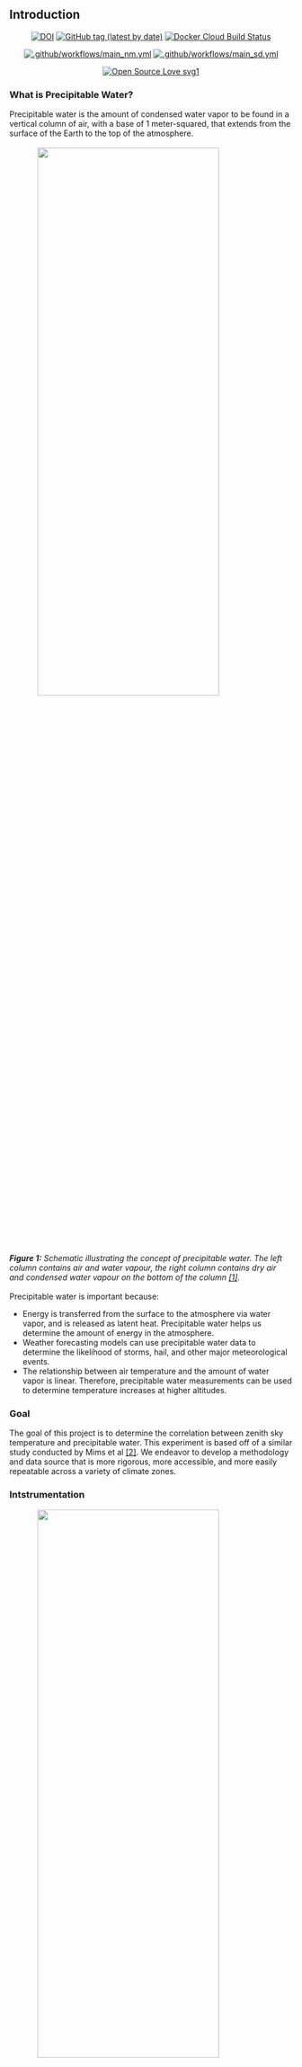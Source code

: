 <a id="top"></a>
<div>
<div class="collapsible">
<div class="collapsible-header">
		<h2>Introduction</h2>
</div>
<div class="panel">
    <p style="text-align: center">
	<a href="https://zenodo.org/badge/latestdoi/178975498"><img src="https://zenodo.org/badge/178975498.svg" alt="DOI"></a>
    <a href="https://github.com/physicsgoddess1972/Precipitable-Water-Model/releases/tag/v2.0"><img alt="GitHub tag (latest by date)" src="https://img.shields.io/github/v/tag/physicsgoddess1972/Precipitable-Water-Model?label=PMAT"></a>
    <a href="https://hub.docker.com/r/pharaohcola13/docker-pmat"><img alt="Docker Cloud Build Status" src="https://img.shields.io/docker/cloud/build/pharaohcola13/docker-pmat"></a>
    </p>
    <p style="text-align: center">
        <a href="https://github.com/physicsgoddess1972/Precipitable-Water-Model/actions/workflows/main_nm.yml"><img src="https://github.com/physicsgoddess1972/Precipitable-Water-Model/actions/workflows/main_nm.yml/badge.svg?branch=pmat-socorro-nm" alt=".github/workflows/main_nm.yml"></a>
        <a href="https://github.com/physicsgoddess1972/Precipitable-Water-Model/actions/workflows/main_sd.yml"><img src="https://github.com/physicsgoddess1972/Precipitable-Water-Model/actions/workflows/main_sd.yml/badge.svg?branch=pmat-rapidcity-sd" alt=".github/workflows/main_sd.yml"></a>
    </p>
    <p style="text-align: center"><a href="https://github.com/ellerbrock/open-source-badges/"><img src="https://badges.frapsoft.com/os/v1/open-source.svg?v=103" alt="Open Source Love svg1"></a></p>
    <h3>What is Precipitable Water?</h3>
    Precipitable water is the amount of condensed water vapor to be found in a vertical column of air, with a base of 1 meter-squared, that
    extends from the surface of the Earth to the top of the atmosphere.
    <br><br>
    <img src="https://i.ibb.co/3FF6wTC/tpw-image5.png" width=80% height=50% style="display: block; margin-left: auto; margin-right: auto"/>    
	<br>
    <i><b>Figure 1:</b> Schematic illustrating the concept of precipitable water. The left column contains air and water vapour,
        the right column contains dry air and condensed water vapour on the bottom of the column <a href="#references">[1]</a>.
    </i>
    <br><br>
    Precipitable water is important because:
    <ul>
        <li> Energy is transferred from the surface to the atmosphere via water vapor, and is released as latent heat. Precipitable water helps
     us determine the amount of energy in the atmosphere. </li>
        <li> Weather forecasting models can use precipitable water data to determine the likelihood of storms, hail, and other major meteorological
        events. </li>
        <li> The relationship between air temperature and the amount of water vapor is linear. Therefore, precipitable water measurements can be
        used to determine temperature increases at higher altitudes.
    </ul>
	<h3>Goal</h3>
	The goal of this project is to determine the correlation between
	zenith sky temperature and precipitable water. This experiment
	is based off of a similar study conducted by Mims et al <a href="#references">[2]</a>.
	We endeavor to develop a methodology and data
	source that is more rigorous, more accessible, and more easily repeatable across a variety of climate zones.
	<h3>Intstrumentation</h3>
    <img src="https://i.ibb.co/s2qTzgy/thermometers.jpg" width=80% height=50% style="display: block; margin-left: auto; margin-right: auto">
    <br>
	This experiment used three infrared sensors <i>(from left to right)</i>:
	<ol>
		<li>1610 TE</li>
		<li>FLIR i3</li>
		<li>AMES</li>
	</ol>
	The purpose of these sensors is to measure the thermal energy of a
	given area in the atmosphere. The area is determined by the Distance to
	Spot ratio.
	<br /><br />
    When using the model for your analysis, take the time to fully complete the
    <code>instruments.conf</code>
	file with the appropriate information. This will assure that the data
	properly corresponds to the labels of the sensors. If there is an entry
	that you are unable to fill, please use NA as a filler. More information
	regarding the different columns of the <code>instruments.conf</code> will
	be discussed in the Data Format section of this documentation page.
</div></div>
<div id="methods">
<div class="collapsible">
<div class="collapsible-header">
	<h2 id="methodology">Methodology</h2>
</div>
<div class="panel">
<div class="data-format">
    <h3>Setting Guidelines</h3>
<table class="usage">
<tbody>
<tr style="border: 0px;">
	<td><span class="numbered">1</span></td>
	<td>Determine the scope of project and reporting frequency</td>
</tr>
<tr>
	<td><span class="numbered">2</span></td>
	<td>Find the closest 2 or 3 precipitable water measuring sites for your area and familiarize yourself with how to access and read the data.</td>
</tr>
<tr>
	<td><span class="numbered">3</span></td>
	<td>Determine daily measurement site and time, to ensure consistent measurements happen.</td>
</tr>
<tr style="border: 0px;">
	<td><span class="numbered">4</span></td>
	<td>Decide on different infrared thermometers to take measurements with</td>
</tr>
</tbody>
</table>
<h3>Experimental Procedure</h3>
<table class="usage">
<tbody>
<tr style="border: 0px;">
	<td><span class="numbered">1</span></td>
	<td>
		At the same location and time take both ground and zenith sky temperature readings with the thermometers <i>(Ensure that the sun is not directly above when taking your readings)</i>
	</td>
</tr>
<tr>
	<td><span class="numbered">2</span></td>
	<td>
    Record the ground and zenith sky temperature for each thermometer
    <br />
    <i>(If the zenith sky reading is obstructed by cloud cover, record the condition as overcast. Otherwise record the condition as clear sky)</i>
    <br />
    <i>(Do not leave blanks in your dataset. Any value that is not available needs to be marked as NaN)</i>
	</td>
</tr>
<tr style="border: 0px;">
	<td><span class="numbered">3</span></td>
	<td>Retrieve precipitable water readings and add them to your dataset</td>
</tr>
</tbody>
</table>
<h3>Data Analysis</h3>
<table class="usage">
<tbody>
<tr style="border: 0px;">
	<td><span class="numbered">1</span></td>
	<td></td>
</tr>
<tr>
	<td><span class="numbered">2</span></td>
	<td></td>
</tr>
<tr>
	<td><span class="numbered">2</span></td>
	<td>Download your dataset as a Comma-Seperated-Value file <i>(.csv)</i>, with the filename <code>cool_data.csv</code>. <i>(Be sure to follow the guidelines laid out in <a href="#data">Data Format</a>.)</i></td>
</tr>
<tr>
	<td><span class="numbered">3</span></td>
	<td></td>
</tr>
<tr style="border: 0px;">
	<td><span class="numbered">4</span></td>
	<td></td>
</tr>
</tbody>
</table>
</div></div></div></div>

<div id="data">
<div class="collapsible">
<div class="collapsible-header">
	<h2>Data Format</h2>
</div>
<div class="panel">
<div class="data-format">
Using pattern identification, the data format is flexible with few strict requirements.
Here are some examples of valid datasets:
<br />
<a href="https://github.com/physicsgoddess1972/Precipitable-Water-Model/blob/master/data/example/example1.csv" target="_blank">Dataset 1</a>
<br />
<a href="https://github.com/physicsgoddess1972/Precipitable-Water-Model/blob/master/data/example/example2.csv" target="_blank">Dataset 2</a>
<br />
<a href="https://github.com/physicsgoddess1972/Precipitable-Water-Model/blob/master/data/example/example1.csv" target="_blank">Dataset 3</a>
<br /><br />
It should be noted that the columns do not have to be in any set order, with one small caveat, the model pulls the data from columns with headers containing specific words or phrases. The caveat is with regards to Ground and Sky temperature readings. The temperature measurements must go in consecutive order by sensor as determined by <code>instruments.conf</code>.
<br /><br />
For example, if the order of the sensors in <code>instruments.conf</code> is 1610 TE, FLIR i3, and then AMES 1. Then the order of the ground and sky temperature measurements in the dataset should be: 1610 TE, FLIR i3, and then AMES 1. <i>(As seen in Dataset 2)</i>
<h3>Column Headers for Dataset</h3>
<table>
	<tbody>
		<tr>
			<td><b>Data Type</b></td>
			<td><b>Header</b></td>
			<td><b>Format</b></td>
		</tr>
		<tr>
			<td><b>Date</b></td>
			<td>Date</td>
			<td><code>MM/DD/YYYY</code></td>
		</tr>
		<tr>
			<td><b>Time</b></td>
			<td>Time</td>
			<td><code>HH:MM</code></td>
		</tr>
		<tr>
			<td><b>Condition</b></td>
			<td>Condition</td>
			<td>clear sky / overcast</td>
		</tr>
		<tr>
			<td><b>Sky Temperature</b></td>
			<td>Sensor Name<sup>\*</sup> (Sky)</td>
			<td>Number</td>
		</tr>
		<tr>
			<td><b>Ground Temperature</b></td>
			<td>Sensor Name<sup>\*</sup> (Ground)</td>
			<td>Number</td>
		</tr>
	</tbody>
</table>
<sup>\*</sup>This should be consistent with what the sensor is labeled as in <code>instruments.conf</code>
<h3>Format of <code>instruments.conf</code></h3>
The purpose of this file is to get all of the information on the sensors organized in one place. This file has a total
of six columns. Each row corresponds to a infrared thermometer used to collect data.
<li>The first column is used for designating the Sensor. If there is more than one sensor of the same type than use a underbar and the number. For example, if there are two sensors called AMES, then the you would type in `AMES_1` and `AMES_2`. </li>

<li>The Second column is the error of the sensor in units of Celsius. If an error cannot be recorded use `NA`. </li>

<li>The third column is the color code, this is a hexidecimal color that will be used in sensor specific plots. An example is of an input is `FF00FF`. </li>
<li>The fourth column is the Distance ratio of the sensor, this is often recorded in the manual or on the packaging. In the file record the ratio in the format `a:b` with `a` and `b` corresponding to the numbers for the sensor.</li>
<li>The fifth column is a `True` or `False` input that will decide whether or not to include the sensor in the poster plots</li>
<li>The last column is for the temperature range in Celsius.</li>
<h3>Important Note for Missing Data</h3>
If you have a sensor that did not take measurements for a period of time, for whatever reason, use `-Inf` as the measurement for that day. For example, if the battery of AMES 1 died for two days the ground and sky measurement for those days would be `-Inf`.
</div></div></div></div>

<div id="overview">
<div class="collapsible">
<div class="collapsible-header">
	<h2>Overview of the Model</h2>
</div>
<div class="panel">
<b>Please read this section before using the script</b>
<br />
The computational model is enclosed in the script <code>model.r</code>.
Some of the plot sets are divided into two subcategories: clear sky and overcast.
This division is used to isolate data where clouds may have interfered with the temperature
measurement. To access the overcast subcategory use the <code>--overcast</code> or <code>-o</code>
argument.
<br /><br />

<pre lang="bash">
<code>
<inp>$</inp> Rscript model.r --help

usage: model.r [-h] [--set SET] [--poster] [--dev] [-d] [-o] [-1st] [-i] [-ml]
               [--pacman]

optional arguments:
  -h, --help          Show this help message and exit
  --set SET           Select plot sets:
                          [t]ime series
                          [a]nalytics
                          [c]harts
                          [i]ndividual sensors
  --poster            Produces poster plots
  --dev               Development plots
  -d, --data          Produces two columned dataset including mean temp and PW
  -o, --overcast      Shows time series data for days with overcast condition
	                  (Used with --set [t/a/i])
  -1st, --first_time  Notes for first time users.
  -i, --instrument    Prints out sensor data stored in instruments.conf
  -ml                 Outs a datafile to use with the machine learning algorithm.
  --pacman            Produces Pacman plots.
</code>
</pre>

<div class="collapsible_1">
<div class="panel">
<h3> 'Time Series' Set Contents </h3>
<pre lang="bash">
<code>
<inp>$</inp> Rscript model.r --set t
<inp>$</inp> Rscript model.r --set t --overcast
</code>
</pre>
<ol>
	<li> Air Temperature Time Series </li>
	<li> Ground Temperature Time Series </li>
	<li> Change in Temperature Time Series </li>
  <li> Precipitable Water Time Series </li>
  <li> Sky Temperature - Precipitable Water Time Series </li>
  <li> Temporal Mean Precipitable Water Time Series </li>
  <li> Locational Mean Precipitable Water Time Series </li>
  <li> Mean Precipitable Water Time Series </li>
	<li> Precipitable Water  - RH Time Series</li>
	<li> Sky Temperature - RH Time Series </li>
</ol>
</div></div>

<div class="collapsible_1">
<div class="panel">
<h3> 'Analytics' Set Contents </h3>
<pre lang="bash">
<code>
<inp>$</inp> Rscript model.r --set a
<inp>$</inp> Rscript model.r --set a --overcast
</code>
</pre>

<ol>
	<li> Individual Location PW and Temperature </li>
	<li> Locational Average PW and Temperature </li>
	<li> Total Mean PW and Temperature </li>
	<li> Residual for Total Mean PW and Temperature</li>
</ol>
</div></div>

<div class="collapsible_1">
<div class="panel">
<h3> 'Charts' Set Contents </h3>

<pre lang="bash">
<code>
<inp>$</inp> Rscript model.r --set c
</code>
</pre>

<ol>
	<li> Overcast Condition Percentage Bar Chart for each sensor</li>
</ol>
</div></div>

<div class="collapsible_1">
<div class="panel">
<h3> 'Individual Sensors' Set Contents </h3>

<pre lang="bash">
<code>
<inp>$</inp> Rscript model.r --set i
<inp>$</inp> Rscript model.r --set i --overcast
</code>
</pre>

<ol>
	<li> Sky and Ground Temperature Time Series for each sensor</li>
</ol>
</div></div>

<div class="collapsible_1">
<div class="panel">
<h3> 'Pac-Man' Set Contents </h3>

<pre lang="bash">
<code>
<inp>$</inp> Rscript model.r --pacman
<inp>$</inp> Rscript model.r --pacman --overcast
</code>
</pre>

<ol>
	<li>Total Mean PW and Temperature</li>
	<li>Pac-Man Residual Plot</li>
</ol>
</div></div>

</div></div></div></div>



<div id="contrib">
<div class="collapsible">
<div class="collapsible-header">
<h2>Contributing to the Research</h2>
</div>
<div class="panel">
If you would like to contribute to this project, visit our <a href="./contrib.html">contribution page</a>.
</div></div></div>

<div id="next">
<div class="collapsible">
<div class="collapsible-header">
<h2>Next Steps</h2>
</div>
<div class="panel">
The future development of this project with regards to the data collection include a machine learning approach to determining weather condition <i>(Clear sky/Overcast)</i>. We are also in the process of developing a method of automating the temperature measurement process using an Arduino-Raspberry Pi network.
</div></div></div>

<div id="resource">
<div class="collapsible">
<div class="collapsible-header">
    <h2>Resources</h2>
</div>
<div class="panel">
    <ul>
        <li><a href="http://weather.uwyo.edu/upperair/sounding.html" target="_blank">Wyoming Sounding Data</a></li>
    </ul>
</div></div></div>

<div id="references">
<div class="collapsible">
<div class="collapsible-header">
    <h2>References</h2>
</div>
<div class="panel">
[1] Mária, P. (n.d.). Product Tutorial on TPW Content Products.
<br /><br />
[2] Forrest M. Mims, Lin Hardtung Chambers, and David R. Brooks.  Measuring total column water vapor by pointing an infrared thermometer at the sky.<i>Bulletin of the American Meteorological Society</i>, 92(10):1311-1320, 2011.
</div></div></div></div>

